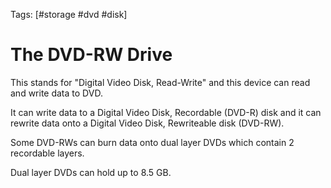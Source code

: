 Tags: [#storage #dvd #disk]

# The DVD-RW Drive

This stands for "Digital Video Disk, Read-Write" and this device can read and write data to DVD.

It can write data to a Digital Video Disk, Recordable (DVD-R) disk and it can rewrite data onto a Digital Video Disk, Rewriteable disk (DVD-RW).

Some DVD-RWs can burn data onto dual layer DVDs which contain 2 recordable layers.

Dual layer DVDs can hold up to 8.5 GB.